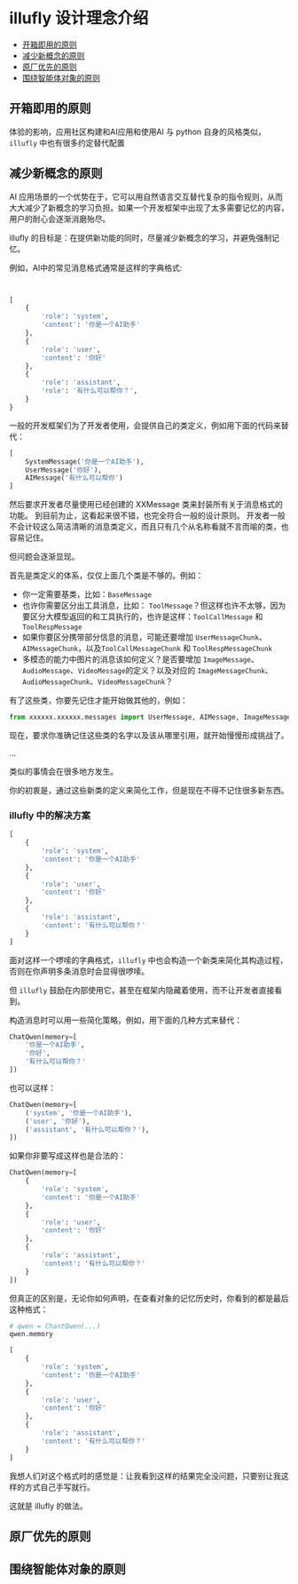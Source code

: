 # illufly 设计理念介绍

- [开箱即用的原则](#开箱即用的原则)
- [减少新概念的原则](#减少新概念的原则)
- [原厂优先的原则](#原厂优先的原则)
- [围绕智能体对象的原则](#围绕智能体对象的原则)

## 开箱即用的原则

体验的影响，应用社区构建和AI应用和使用AI
与 python 自身的风格类似，`illufly` 中也有很多约定替代配置

## 减少新概念的原则

AI 应用场景的一个优势在于，它可以用自然语言交互替代复杂的指令规则，从而大大减少了新概念的学习负担。如果一个开发框架中出现了太多需要记忆的内容，用户的耐心会逐渐消磨殆尽。

illufly 的目标是：在提供新功能的同时，尽量减少新概念的学习，并避免强制记忆。

例如，AI中的常见消息格式通常是这样的字典格式:

```python


[
    {
        'role': 'system',
        'content': '你是一个AI助手'
    },
    {
        'role': 'user',
        'content': '你好'
    },
    {
        'role': 'assistant',
        'role': '有什么可以帮你？',
    }
}
```

一般的开发框架们为了开发者使用，会提供自己的类定义，例如用下面的代码来替代：

```python
[
    SystemMessage('你是一个AI助手'),
    UserMessage('你好'),
    AIMessage('有什么可以帮你')
]
```

然后要求开发者尽量使用已经创建的 XXMessage 类来封装所有关于消息格式的功能。
到目前为止，这看起来很不错，也完全符合一般的设计原则。
开发者一般不会计较这么简洁清晰的消息类定义，而且只有几个从名称看就不言而喻的类，也容易记住。

但问题会逐渐显现。

首先是类定义的体系，仅仅上面几个类是不够的。例如：

- 你一定需要基类，比如：`BaseMessage`
- 也许你需要区分出工具消息，比如： `ToolMessage`？但这样也许不太够，因为要区分大模型返回的和工具执行的，也许是这样：`ToolCallMessage` 和 `ToolRespMessage`
- 如果你要区分携带部分信息的消息，可能还要增加 `UserMessageChunk`、`AIMessageChunk`，以及`ToolCallMessageChunk` 和 `ToolRespMessageChunk`
- 多模态的能力中图片的消息该如何定义？是否要增加 `ImageMessage`、`AudioMessage`、`VideoMessage`的定义？以及对应的 `ImageMessageChunk`、`AudioMessageChunk`、`VideoMessageChunk`？

有了这些类，你要先记住才能开始做其他的，例如：
```python
from xxxxxx.xxxxxx.messages import UserMessage, AIMessage, ImageMessage, VideoMessage ...
```

现在，要求你准确记住这些类的名字以及该从哪里引用，就开始慢慢形成挑战了。

...

类似的事情会在很多地方发生。

你的初衷是，通过这些新类的定义来简化工作，但是现在不得不记住很多新东西。

### illufly 中的解决方案

```python
[
    {
        'role': 'system',
        'content': '你是一个AI助手'
    },
    {
        'role': 'user',
        'content': '你好'
    },
    {
        'role': 'assistant',
        'content': '有什么可以帮你？'
    }
]
```

面对这样一个啰嗦的字典格式，`illufly` 中也会构造一个新类来简化其构造过程，否则在你声明多条消息时会显得很啰嗦。

但 `illufly` 鼓励在内部使用它，甚至在框架内隐藏着使用，而不让开发者直接看到。

构造消息时可以用一些简化策略，例如，用下面的几种方式来替代：

```python
ChatQwen(memory=[
    '你是一个AI助手',
    '你好',
    '有什么可以帮你？'
])
```

也可以这样：
```python
ChatQwen(memory=[
    ('system', '你是一个AI助手'),
    ('user', '你好'),
    ('assistant', '有什么可以帮你？'),
])
```

如果你非要写成这样也是合法的：
```python
ChatQwen(memory=[
    {
        'role': 'system',
        'content': '你是一个AI助手'
    },
    {
        'role': 'user',
        'content': '你好'
    },
    {
        'role': 'assistant',
        'content': '有什么可以帮你？'
    }
])
```

但真正的区别是，无论你如何声明，在查看对象的记忆历史时，你看到的都是最后这种格式：

```python
# qwen = ChantQwen(...)
qwen.memory
```

```python
[
    {
        'role': 'system',
        'content': '你是一个AI助手'
    },
    {
        'role': 'user',
        'content': '你好'
    },
    {
        'role': 'assistant',
        'content': '有什么可以帮你？'
    }
]
```

我想人们对这个格式时的感觉是：让我看到这样的结果完全没问题，只要别让我这样的方式自己手写就行。

这就是 illufly 的做法。

## 原厂优先的原则

## 围绕智能体对象的原则
